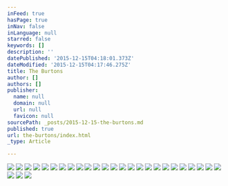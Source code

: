 ```yaml
---
inFeed: true
hasPage: true
inNav: false
inLanguage: null
starred: false
keywords: []
description: ''
datePublished: '2015-12-15T04:18:01.373Z'
dateModified: '2015-12-15T04:17:46.275Z'
title: The Burtons
author: []
authors: []
publisher:
  name: null
  domain: null
  url: null
  favicon: null
sourcePath: _posts/2015-12-15-the-burtons.md
published: true
url: the-burtons/index.html
_type: Article

---
```

![](https://the-grid-user-content.s3-us-west-2.amazonaws.com/e97adca9-fc4f-4569-a6a5-71e0a07d2a0d.jpg)
![](https://the-grid-user-content.s3-us-west-2.amazonaws.com/16ef72a2-b62b-4b4a-9acd-604101c94950.jpg)
![](https://the-grid-user-content.s3-us-west-2.amazonaws.com/13c1fd64-1b67-4d80-84b9-f1598e35c7cb.jpg)
![](https://the-grid-user-content.s3-us-west-2.amazonaws.com/bdee6dbe-3ae8-44c5-b421-f06d93df8321.jpg)
![](https://the-grid-user-content.s3-us-west-2.amazonaws.com/add2c8ba-9938-4f81-9c34-f5612607a456.jpg)
![](https://the-grid-user-content.s3-us-west-2.amazonaws.com/a51f938d-de81-4d02-ac75-50d23d8374a2.jpg)
![](https://the-grid-user-content.s3-us-west-2.amazonaws.com/21872c94-7c42-42bf-ad7e-e2776066686d.jpg)
![](https://the-grid-user-content.s3-us-west-2.amazonaws.com/8b177305-5661-4f46-9b8e-c9642c881d91.jpg)
![](https://the-grid-user-content.s3-us-west-2.amazonaws.com/48e9acf3-73f2-4992-a708-b8872120e12e.jpg)
![](https://the-grid-user-content.s3-us-west-2.amazonaws.com/ddc55ff3-4273-4ced-938c-827a7d4ba90d.jpg)
![](https://the-grid-user-content.s3-us-west-2.amazonaws.com/52de82bc-bf6f-41e1-8030-a98d3f7c1428.jpg)
![](https://the-grid-user-content.s3-us-west-2.amazonaws.com/4ee3bee8-72f4-4bbb-bd86-0e3c748869fa.jpg)
![](https://the-grid-user-content.s3-us-west-2.amazonaws.com/3882cb44-159c-44c8-b7fd-804f4e11efdf.jpg)
![](https://the-grid-user-content.s3-us-west-2.amazonaws.com/54a5a567-fce6-4053-a75e-45f22a27e5a3.jpg)
![](https://the-grid-user-content.s3-us-west-2.amazonaws.com/b7f95c47-cfe0-46a6-8d41-a18a0b719089.jpg)
![](https://the-grid-user-content.s3-us-west-2.amazonaws.com/9f4adff3-5138-4b87-86a7-d6f51d6ee7a6.jpg)
![](https://the-grid-user-content.s3-us-west-2.amazonaws.com/30684fc8-0d3d-42f0-bc87-d8bc16ec43da.jpg)
![](https://the-grid-user-content.s3-us-west-2.amazonaws.com/13e3e19a-ffc1-43e6-939e-6e3d5fa6e1c2.jpg)
![](https://the-grid-user-content.s3-us-west-2.amazonaws.com/73a79a41-bc7f-42d8-8be6-881f6d82c20f.jpg)
![](https://the-grid-user-content.s3-us-west-2.amazonaws.com/07ffb31b-caf3-4c37-954b-9c0f5efe99a0.jpg)
![](https://the-grid-user-content.s3-us-west-2.amazonaws.com/ccb5e428-838c-4af8-998c-494e39f03997.jpg)
![](https://the-grid-user-content.s3-us-west-2.amazonaws.com/dbfbfa9e-18a6-450b-b9c9-5d9dca009c07.jpg)
![](https://the-grid-user-content.s3-us-west-2.amazonaws.com/44e9b303-c8bb-488c-9b3a-433613c36996.jpg)
![](https://the-grid-user-content.s3-us-west-2.amazonaws.com/f4c00af7-80f4-4506-a834-a6c92aa1f5c3.jpg)
![](https://the-grid-user-content.s3-us-west-2.amazonaws.com/525801c8-24a3-49c7-b438-f83d3d0394f3.jpg)
![](https://the-grid-user-content.s3-us-west-2.amazonaws.com/e341a4d3-6d3d-4d8f-989c-0033f8373e2c.jpg)
![](https://the-grid-user-content.s3-us-west-2.amazonaws.com/67c466e6-a90f-4bee-9c60-2cc9d3a58f36.jpg)
![](https://the-grid-user-content.s3-us-west-2.amazonaws.com/4336a610-8698-4b6c-857e-79f098b1887c.jpg)